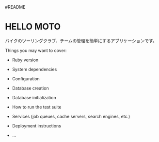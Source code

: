 #README

# HELLO MOTO

バイクのツーリングクラブ、チームの管理を簡単にするアプリケーションです。

Things you may want to cover:

* Ruby version

* System dependencies

* Configuration

* Database creation

* Database initialization

* How to run the test suite

* Services (job queues, cache servers, search engines, etc.)

* Deployment instructions

* ...
